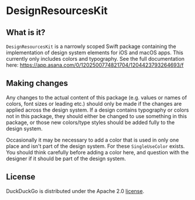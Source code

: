 # DesignResourcesKit

## What is it?
`DesignResourcesKit` is a narrowly scoped Swift package containing the implementation of design system elements for iOS and macOS apps. This currently only includes colors and typography. 
See the full documentation here: https://app.asana.com/0/1202500774821704/1204423793264693/f  
  
## Making changes
Any changes to the actual content of this package (e.g. values or names of colors, font sizes or leading etc.) should only be made if the changes are applied across the design system. 
If a design contains typography or colors not in this package, they should either be changed to use something in this package, or those new colors/type styles should be added fully to the design system.
  
Occasionally it may be necessary to add a color that is used in only one place and isn't part of the design system. For these `SingleUseColor` exists. You should think carefully before adding a color here, and question with the designer if it should be part of the design system. 
  
## License
DuckDuckGo is distributed under the Apache 2.0 [license](https://github.com/duckduckgo/DesignResourcesKit/blob/main/LICENSE).

